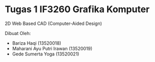 # Tugas 1 IF3260 Grafika Komputer

2D Web Based CAD (Computer-Aided Design)

Dibuat Oleh:

- Bariza Haqi (13520018)
- Maharani Ayu Putri Irawan (13520019)
- Gede Sumerta Yoga (13520021)
